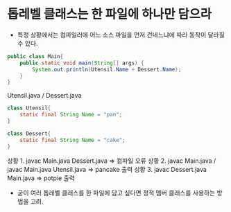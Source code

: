 # 톱레벨 클래스는 한 파일에 하나만 담으라

- 특정 상황에서는 컴파일러에 어느 소스 파일을 먼저 건네느냐에 따라 동작이 달라질 수 있다.

```java
public class Main{
    public static void main(String[] args) {
        System.out.println(Utensil.Name + Dessert.Name);
    }
}
``` 

Utensil.java / Dessert.java
```java
class Utensil{
    static final String Name = "pan";
}

class Dessert{
    static final String Name = "cake";
}
```

상황 1. javac Main.java Dessert.java => 컴파일 오류
상황 2. javac Main.java / javac Main.java Utensil.java => pancake 출력
상황 3. javac Dessert.java Main.java => potpie 출력

- 굳이 여러 톱레벨 클래스를 한 파일에 담고 싶다면 정적 멤버 클래스를 사용하는 방법을 고려.